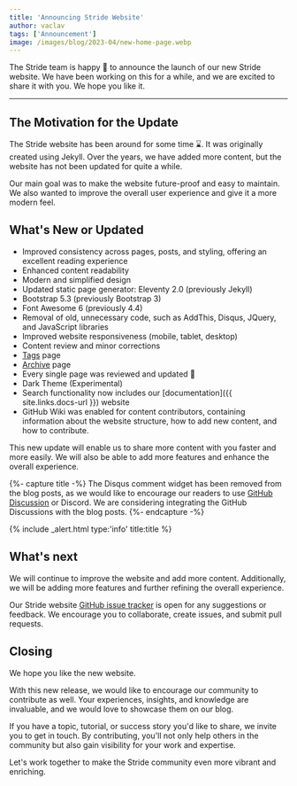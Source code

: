 ```yaml
---
title: 'Announcing Stride Website'
author: vaclav
tags: ['Announcement']
image: /images/blog/2023-04/new-home-page.webp
---
```


The Stride team is happy 🙌 to announce the launch of our new Stride website. We have been working on this for a while, and we are excited to share it with you. We hope you like it.

---

## The Motivation for the Update

The Stride website has been around for some time ⌛. It was originally created using Jekyll. Over the years, we have added more content, but the website has not been updated for quite a while.

Our main goal was to make the website future-proof and easy to maintain. We also wanted to improve the overall user experience and give it a more modern feel.

## What's New or Updated

- Improved consistency across pages, posts, and styling, offering an excellent reading experience
- Enhanced content readability
- Modern and simplified design
- Updated static page generator: Eleventy 2.0 (previously Jekyll)
- Bootstrap 5.3 (previously Bootstrap 3)
- Font Awesome 6 (previously 4.4)
- Removal of old, unnecessary code, such as AddThis, Disqus, JQuery, and JavaScript libraries
- Improved website responsiveness (mobile, tablet, desktop)
- Content review and minor corrections
- [Tags](/tags/) page
- [Archive](/archive/) page
- Every single page was reviewed and updated 🤯
- Dark Theme (Experimental)
- Search functionality now includes our [documentation]({{ site.links.docs-url }}) website
- GitHub Wiki was enabled for content contributors, containing information about the website structure, how to add new content, and how to contribute.

This new update will enable us to share more content with you faster and more easily. We will also be able to add more features and enhance the overall experience.

{%- capture title -%}
The Disqus comment widget has been removed from the blog posts, as we would like to encourage our readers to use <a class="link-info" href="{{ site.links.github-discussions-url }}" target="_blank" rel="noopener">GitHub Discussion</a> or Discord. We are considering integrating the GitHub Discussions with the blog posts.
{%- endcapture -%}

{% include _alert.html type:'info' title:title %}

## What's next

We will continue to improve the website and add more content. Additionally, we will be adding more features and further refining the overall experience.

Our Stride website [GitHub issue tracker](https://github.com/stride3d/stride-website/issues) is open for any suggestions or feedback. We encourage you to collaborate, create issues, and submit pull requests.

## Closing

We hope you like the new website.

With this new release, we would like to encourage our community to contribute as well. Your experiences, insights, and knowledge are invaluable, and we would love to showcase them on our blog.

If you have a topic, tutorial, or success story you'd like to share, we invite you to get in touch. By contributing, you'll not only help others in the community but also gain visibility for your work and expertise.

Let's work together to make the Stride community even more vibrant and enriching.
